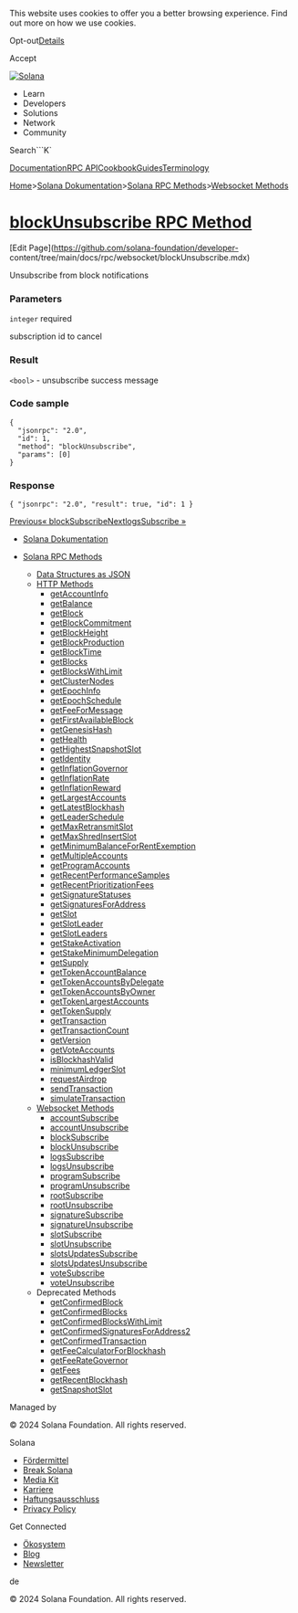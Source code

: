 This website uses cookies to offer you a better browsing experience. Find out
more on how we use cookies.

Opt-out[Details](/de/privacy-policy#collection-of-information)

Accept

[![Solana](/_next/static/media/logotype-dark.f79d530d.svg)](/de)

  * Learn
  * Developers
  * Solutions
  * Network
  * Community

Search```K`

[Documentation](/de/docs)[RPC
API](/de/docs/rpc)[Cookbook](/de/developers/cookbook)[Guides](/de/developers/guides)[Terminology](/de/docs/terminology)

[Home](/de)>[Solana Dokumentation](/de/docs)>[Solana RPC
Methods](/de/docs/rpc)>[Websocket Methods](/de/docs/rpc/websocket)

# [blockUnsubscribe RPC Method](/de/docs/rpc/websocket/blockunsubscribe)

[Edit Page](https://github.com/solana-foundation/developer-
content/tree/main/docs/rpc/websocket/blockUnsubscribe.mdx)

Unsubscribe from block notifications

### Parameters #

`integer` required

subscription id to cancel

### Result #

`<bool>` \- unsubscribe success message

### Code sample #

    
    
    {
      "jsonrpc": "2.0",
      "id": 1,
      "method": "blockUnsubscribe",
      "params": [0]
    }

### Response #

    
    
    { "jsonrpc": "2.0", "result": true, "id": 1 }

[Previous«
blockSubscribe](/de/docs/rpc/websocket/blocksubscribe)[NextlogsSubscribe
»](/de/docs/rpc/websocket/logssubscribe)

  * [Solana Dokumentation](/de/docs)

  * [Solana RPC Methods](/de/docs/rpc)

    * [Data Structures as JSON](/de/docs/rpc/json-structures)
    * [HTTP Methods](/de/docs/rpc/http)
      * [getAccountInfo](/de/docs/rpc/http/getaccountinfo)
      * [getBalance](/de/docs/rpc/http/getbalance)
      * [getBlock](/de/docs/rpc/http/getblock)
      * [getBlockCommitment](/de/docs/rpc/http/getblockcommitment)
      * [getBlockHeight](/de/docs/rpc/http/getblockheight)
      * [getBlockProduction](/de/docs/rpc/http/getblockproduction)
      * [getBlockTime](/de/docs/rpc/http/getblocktime)
      * [getBlocks](/de/docs/rpc/http/getblocks)
      * [getBlocksWithLimit](/de/docs/rpc/http/getblockswithlimit)
      * [getClusterNodes](/de/docs/rpc/http/getclusternodes)
      * [getEpochInfo](/de/docs/rpc/http/getepochinfo)
      * [getEpochSchedule](/de/docs/rpc/http/getepochschedule)
      * [getFeeForMessage](/de/docs/rpc/http/getfeeformessage)
      * [getFirstAvailableBlock](/de/docs/rpc/http/getfirstavailableblock)
      * [getGenesisHash](/de/docs/rpc/http/getgenesishash)
      * [getHealth](/de/docs/rpc/http/gethealth)
      * [getHighestSnapshotSlot](/de/docs/rpc/http/gethighestsnapshotslot)
      * [getIdentity](/de/docs/rpc/http/getidentity)
      * [getInflationGovernor](/de/docs/rpc/http/getinflationgovernor)
      * [getInflationRate](/de/docs/rpc/http/getinflationrate)
      * [getInflationReward](/de/docs/rpc/http/getinflationreward)
      * [getLargestAccounts](/de/docs/rpc/http/getlargestaccounts)
      * [getLatestBlockhash](/de/docs/rpc/http/getlatestblockhash)
      * [getLeaderSchedule](/de/docs/rpc/http/getleaderschedule)
      * [getMaxRetransmitSlot](/de/docs/rpc/http/getmaxretransmitslot)
      * [getMaxShredInsertSlot](/de/docs/rpc/http/getmaxshredinsertslot)
      * [getMinimumBalanceForRentExemption](/de/docs/rpc/http/getminimumbalanceforrentexemption)
      * [getMultipleAccounts](/de/docs/rpc/http/getmultipleaccounts)
      * [getProgramAccounts](/de/docs/rpc/http/getprogramaccounts)
      * [getRecentPerformanceSamples](/de/docs/rpc/http/getrecentperformancesamples)
      * [getRecentPrioritizationFees](/de/docs/rpc/http/getrecentprioritizationfees)
      * [getSignatureStatuses](/de/docs/rpc/http/getsignaturestatuses)
      * [getSignaturesForAddress](/de/docs/rpc/http/getsignaturesforaddress)
      * [getSlot](/de/docs/rpc/http/getslot)
      * [getSlotLeader](/de/docs/rpc/http/getslotleader)
      * [getSlotLeaders](/de/docs/rpc/http/getslotleaders)
      * [getStakeActivation](/de/docs/rpc/http/getstakeactivation)
      * [getStakeMinimumDelegation](/de/docs/rpc/http/getstakeminimumdelegation)
      * [getSupply](/de/docs/rpc/http/getsupply)
      * [getTokenAccountBalance](/de/docs/rpc/http/gettokenaccountbalance)
      * [getTokenAccountsByDelegate](/de/docs/rpc/http/gettokenaccountsbydelegate)
      * [getTokenAccountsByOwner](/de/docs/rpc/http/gettokenaccountsbyowner)
      * [getTokenLargestAccounts](/de/docs/rpc/http/gettokenlargestaccounts)
      * [getTokenSupply](/de/docs/rpc/http/gettokensupply)
      * [getTransaction](/de/docs/rpc/http/gettransaction)
      * [getTransactionCount](/de/docs/rpc/http/gettransactioncount)
      * [getVersion](/de/docs/rpc/http/getversion)
      * [getVoteAccounts](/de/docs/rpc/http/getvoteaccounts)
      * [isBlockhashValid](/de/docs/rpc/http/isblockhashvalid)
      * [minimumLedgerSlot](/de/docs/rpc/http/minimumledgerslot)
      * [requestAirdrop](/de/docs/rpc/http/requestairdrop)
      * [sendTransaction](/de/docs/rpc/http/sendtransaction)
      * [simulateTransaction](/de/docs/rpc/http/simulatetransaction)
    * [Websocket Methods](/de/docs/rpc/websocket)
      * [accountSubscribe](/de/docs/rpc/websocket/accountsubscribe)
      * [accountUnsubscribe](/de/docs/rpc/websocket/accountunsubscribe)
      * [blockSubscribe](/de/docs/rpc/websocket/blocksubscribe)
      * [blockUnsubscribe](/de/docs/rpc/websocket/blockunsubscribe)
      * [logsSubscribe](/de/docs/rpc/websocket/logssubscribe)
      * [logsUnsubscribe](/de/docs/rpc/websocket/logsunsubscribe)
      * [programSubscribe](/de/docs/rpc/websocket/programsubscribe)
      * [programUnsubscribe](/de/docs/rpc/websocket/programunsubscribe)
      * [rootSubscribe](/de/docs/rpc/websocket/rootsubscribe)
      * [rootUnsubscribe](/de/docs/rpc/websocket/rootunsubscribe)
      * [signatureSubscribe](/de/docs/rpc/websocket/signaturesubscribe)
      * [signatureUnsubscribe](/de/docs/rpc/websocket/signatureunsubscribe)
      * [slotSubscribe](/de/docs/rpc/websocket/slotsubscribe)
      * [slotUnsubscribe](/de/docs/rpc/websocket/slotunsubscribe)
      * [slotsUpdatesSubscribe](/de/docs/rpc/websocket/slotsupdatessubscribe)
      * [slotsUpdatesUnsubscribe](/de/docs/rpc/websocket/slotsupdatesunsubscribe)
      * [voteSubscribe](/de/docs/rpc/websocket/votesubscribe)
      * [voteUnsubscribe](/de/docs/rpc/websocket/voteunsubscribe)
    * Deprecated Methods
      * [getConfirmedBlock](/de/docs/rpc/deprecated/getconfirmedblock)
      * [getConfirmedBlocks](/de/docs/rpc/deprecated/getconfirmedblocks)
      * [getConfirmedBlocksWithLimit](/de/docs/rpc/deprecated/getconfirmedblockswithlimit)
      * [getConfirmedSignaturesForAddress2](/de/docs/rpc/deprecated/getconfirmedsignaturesforaddress2)
      * [getConfirmedTransaction](/de/docs/rpc/deprecated/getconfirmedtransaction)
      * [getFeeCalculatorForBlockhash](/de/docs/rpc/deprecated/getfeecalculatorforblockhash)
      * [getFeeRateGovernor](/de/docs/rpc/deprecated/getfeerategovernor)
      * [getFees](/de/docs/rpc/deprecated/getfees)
      * [getRecentBlockhash](/de/docs/rpc/deprecated/getrecentblockhash)
      * [getSnapshotSlot](/de/docs/rpc/deprecated/getsnapshotslot)

Managed by

[](/de)

[](/youtube)[](/twitter)[](/discord)[](/reddit)[](/github)[](/telegram)

© 2024 Solana Foundation. All rights reserved.

Solana

  * [Fördermittel](https://solana.org/grants)
  * [Break Solana](https://break.solana.com/)
  * [Media Kit](/de/branding)
  * [Karriere](https://jobs.solana.com/)
  * [Haftungsausschluss](/de/tos)
  * [Privacy Policy](/de/privacy-policy)

Get Connected

  * [Ökosystem](/de/ecosystem)
  * [Blog](/de/news)
  * [Newsletter](/de/newsletter)

de

© 2024 Solana Foundation. All rights reserved.

